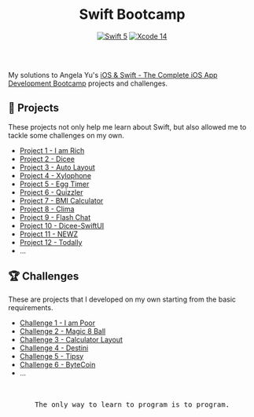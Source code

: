 <div align = "center">
  <h1>Swift Bootcamp</h1>

  [![Swift 5](https://img.shields.io/badge/Swift-5-orange?style=flat&logo=swift)](https://developer.apple.com/swift/) [![Xcode 14](https://img.shields.io/badge/Xcode-14-007ACC?style=flat&logo=Xcode&logoColor=blue)](https://developer.apple.com/xcode/)

</div>

<br/>
<br/>

My solutions to Angela Yu's [iOS & Swift - The Complete iOS App Development Bootcamp](https://www.udemy.com/course/ios-13-app-development-bootcamp/) projects and challenges.

## 🔖 Projects

These projects not only help me learn about Swift, but also allowed me to tackle some challenges on my own.

- [Project 1 - I am Rich](/01%20-%20I%20am%20Rich)
- [Project 2 - Dicee](/03%20-%20Dicee)
- [Project 3 - Auto Layout](/05%20-%20AutoLayout)
- [Project 4 - Xylophone](/07%20-%20Xylophone%2FXylophone)
- [Project 5 - Egg Timer](/08%20-%20EggTimer)
- [Project 6 - Quizzler](/09%20-%20Quizzler)
- [Project 7 - BMI Calculator](/11%20-%20BMI-Calculator)
- [Project 8 - Clima](/13%20-%20Clima)
- [Project 9 - Flash Chat](/15%20-%20Flash-Chat)
- [Project 10 - Dicee-SwiftUI](/16%20-%20Dice-SwiftUI)
- [Project 11 - NEWZ](/17%20-%20NEWZ)
- [Project 12 - Todally](/18%20-%20Todally)
- ...
  
## 🏆 Challenges

These are projects that I developed on my own starting from the basic requirements.

- [Challenge 1 - I am Poor](/02%20-%20I%20am%20Poor)
- [Challenge 2 - Magic 8 Ball](/04%20-%20Magic%208%20Ball)
- [Challenge 3 - Calculator Layout](/06%20-%20Calculator-Layout)
- [Challenge 4 - Destini](/10%20-%20Destini)
- [Challenge 5 - Tipsy](/12%20-%20Tipsy)
- [Challenge 6 - ByteCoin](/14%20-%20ByteCoin)
- ...

<br />
<br />

<div align="center">
<samp>The only way to learn to program is to program.<samp>
</div>
